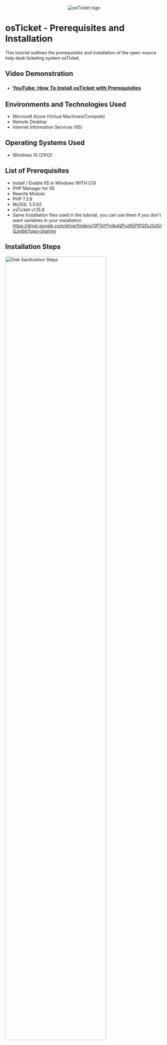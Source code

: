 <p align="center">
<img src="https://i.imgur.com/Clzj7Xs.png" alt="osTicket logo"/>
</p>

<h1>osTicket - Prerequisites and Installation</h1>
This tutorial outlines the prerequisites and installation of the open-source help desk ticketing system osTicket.<br />


<h2>Video Demonstration</h2>

- ### [YouTube: How To Install osTicket with Prerequisites](https://youtu.be/UwCpo2Ew-OM)

<h2>Environments and Technologies Used</h2>

- Microsoft Azure (Virtual Machines/Compute)
- Remote Desktop
- Internet Information Services (IIS)

<h2>Operating Systems Used </h2>

- Windows 10</b> (21H2)

<h2>List of Prerequisites</h2>

- Install / Enable IIS in Windows WITH CGI
- PHP Manager for IIS
- Rewrite Module
- PHP 7.3.8
- MySQL 5.5.62
- osTicket v1.15.8
- Same Installation files used in the tutorial, you can use them if you don't want variables in your installation. 
 https://drive.google.com/drive/folders/1jP7oYPvIAqQPyzKEP912DiJ1sSUQJmbb?usp=sharing

<h2>Installation Steps</h2>

<p>
<img src="https://i.imgur.com/DJmEXEB.png" height="80%" width="80%" alt="Disk Sanitization Steps"/>
</p>
<p>
Step 1 Create Virtual Machine in Azure
- Create a Resource Group
- Create a Windows 10 Virtual Machine (VM) with 2-4 Virtual CPUs with a new Virtual Network (Vnet)
  - Name: Vm-osticket
  - Username: labuser (for example/whatever you chose)
  - Password: osTicketPassword1! (for example/whatever you chose)

</p>
<br />

<p>
<img src="https://i.imgur.com/DJmEXEB.png" height="80%" width="80%" alt="Disk Sanitization Steps"/>
</p>
<p>
Step 2 Install / Enable IIS in Windows WITH CGI
- World Wide Web Services -> Application Development Features -> [X] CGI
</p>
<br />

<p>
<img src="https://i.imgur.com/DJmEXEB.png" height="80%" width="80%" alt="Disk Sanitization Steps"/>
</p>
<p>
Step 3 Create the directory C:\PHP
- Create the directory C:\PHP

</p>
<br />

<p>
<img src="https://i.imgur.com/DJmEXEB.png" height="80%" width="80%" alt="Disk Sanitization Steps"/>
</p>
<p>
Step 4 Download and install
- Download and install (PHPManagerForIIS_V1.5.0.msi) https://drive.google.com/file/d/1VizgW40b2A6ndsOh0RE4sASGbfOa54rg/view?usp=drive_link
</p>
<br />

<p>
<img src="https://i.imgur.com/DJmEXEB.png" height="80%" width="80%" alt="Disk Sanitization Steps"/>
</p>
<p>
Download and install the Rewrite Module (rewrite_amd64_en-US.msi) https://drive.google.com/file/d/1bF7qvZlsmzSpX2ApytklyoU91P8FdXwg/view?usp=drive_link
</p>
<br />

<p>
<img src="https://i.imgur.com/DJmEXEB.png" height="80%" width="80%" alt="Disk Sanitization Steps"/>
</p>
<p>
Download and install download PHP 7.3.8 (php-7.3.8-nts-Win32-VC15-x86.zip) https://drive.google.com/file/d/1UGPXw3MQ6rU7J7vqVkJIupUo29q-t7ch/view?usp=drive_link
</p>
<br />

<p>
<img src="https://i.imgur.com/DJmEXEB.png" height="80%" width="80%" alt="Disk Sanitization Steps"/>
</p>
<p>
Download and install VC_redist.x86.exe (VC_redist.x86.exe) https://drive.google.com/file/d/1B08-Aqn1RKYaP1D_R_JFJnuF78R-9Y5r/view?usp=drive_link
</p>
<br />

<p>
<img src="https://i.imgur.com/DJmEXEB.png" height="80%" width="80%" alt="Disk Sanitization Steps"/>
</p>
<p>
Download and install MySQL 5.5.62 (mysql-5.5.62-win32.msi) https://drive.google.com/file/d/1B08-Aqn1RKYaP1D_R_JFJnuF78R-9Y5r/view?usp=drive_link
- Typical Setup -> 
- Launch Configuration Wizard (after install) -> 
- Standard Configuration -> 
- Password1
</p>
<br />

<p>
<img src="https://i.imgur.com/DJmEXEB.png" height="80%" width="80%" alt="Disk Sanitization Steps"/>
</p>
<p>
Step 5 Open IIS as an Admin 
</p>
<br />

<p>
<img src="https://i.imgur.com/DJmEXEB.png" height="80%" width="80%" alt="Disk Sanitization Steps"/>
</p>
<p>
Step 6 Register PHP from within IIS 
</p>
<br />

<p>
<img src="https://i.imgur.com/DJmEXEB.png" height="80%" width="80%" alt="Disk Sanitization Steps"/>
</p>
<p>
Step 7 Reload IIS (Open IIS, Stop and Start the server)
</p>
<br />

<p>
<img src="https://i.imgur.com/DJmEXEB.png" height="80%" width="80%" alt="Disk Sanitization Steps"/>
</p>
<p>
Step 8 Install osTicket v1.15.8 (osTicket-v1.15.8.zip)
- Download osTicket from the Installation Files Folder https://drive.google.com/file/d/1CY9JJb5o8HJhPGNfjs6XKOckqRI3bF83/view?usp=drive_link
- Extract and copy “upload” folder to c:\inetpub\wwwroot 
- Within c:\inetpub\wwwroot, Rename “upload” to “osTicket
</p>
<br />

<p>
<img src="https://i.imgur.com/DJmEXEB.png" height="80%" width="80%" alt="Disk Sanitization Steps"/>
</p>
<p>
Step 9 Reload IIS, Again (Open IIS, Stop and Start the server) 

</p>
<br />

<p>
<img src="https://i.imgur.com/DJmEXEB.png" height="80%" width="80%" alt="Disk Sanitization Steps"/>
</p>
<p>
Step 10 Go to sites -> Default -> osTicket 
- On the right, click “Browse *:80”
</p>
<br />

<p>
<img src="https://i.imgur.com/DJmEXEB.png" height="80%" width="80%" alt="Disk Sanitization Steps"/>
</p>
<p>
Step 11 Enable this  extensions
- Go back to IIS, sites -> Default -> osTicket 
- Double-click PHP Manager 
- Click “Enable or disable an extension” 
    - Enable: php_imap.dll 
    - Enable: php_intl.dll 
    - Enable: php_opcache.dll 
- Refresh the osTicket site in your browse, observe the changes
</p>
<br />

<p>
<img src="https://i.imgur.com/DJmEXEB.png" height="80%" width="80%" alt="Disk Sanitization Steps"/>
</p>
<p>
Step 12 Rename: ost-config.php 
- From: C:\inetpub\wwwroot\osTicket\include\ost-sampleconfig.php 
- To: C:\inetpub\wwwroot\osTicket\include\ost-config.php 
</p>
<br />
<p>
<img src="https://i.imgur.com/DJmEXEB.png" height="80%" width="80%" alt="Disk Sanitization Steps"/>
</p>
<p>
Step 13 Assign Permissions: ost-config.php 
- Disable inheritance -> Remove All 
- New Permissions -> Everyone -> All
</p>
<br />

<p>
<img src="https://i.imgur.com/DJmEXEB.png" height="80%" width="80%" alt="Disk Sanitization Steps"/>
</p>
<p>
Step 14 Continue Setting up osTicket in the browser (click Continue) 
- Name Helpdesk 
- Default email (receives email from customers)
</p>
<br />

<p>
<img src="https://i.imgur.com/DJmEXEB.png" height="80%" width="80%" alt="Disk Sanitization Steps"/>
</p>
<p>
Step 15 Download and install HeidiSQL
https://drive.google.com/file/d/1RRGvv9V7vnJUFtMhelfk0Gcw38ZgDB1a/view?usp=drive_link
- Open Heidi SQL 
- Create a new session, root/Password1 
- Connect to the session 
- Create a database called “osTicket”
</p>
<br />

<p>
<img src="https://i.imgur.com/DJmEXEB.png" height="80%" width="80%" alt="Disk Sanitization Steps"/>
</p>
<p>
Step 16 Continue Setting up osticket in the browser 
- MySQL Database: osTicket 
- MySQL Username: root 
- MySQL Password: Password1 
- Click “Install Now!”
</p>
<br />

<p>
<img src="https://i.imgur.com/zD6R6m3.png" height="80%" width="80%" alt="Disk Sanitization Steps"/>
</p>
<p>
Congratulations 
- Hopefully it is installed with no errors! 
- Browse to your help desk login page: http://localhost/osTicket/scp/login.php
- End Users osTicket URL: - http://localhost/osTicket/ 
</p>
<br />
